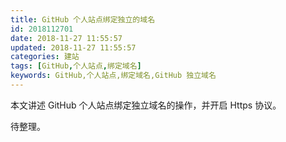 ```yaml
---
title: GitHub 个人站点绑定独立的域名
id: 2018112701
date: 2018-11-27 11:55:57
updated: 2018-11-27 11:55:57
categories: 建站
tags: [GitHub,个人站点,绑定域名]
keywords: GitHub,个人站点,绑定域名,GitHub 独立域名
---
```






本文讲述 GitHub 个人站点绑定独立域名的操作，并开启 Https 协议。



<!-- more -->



待整理。
